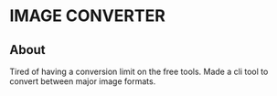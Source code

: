 # IMAGE CONVERTER

## About

Tired of having a conversion limit on the free tools.
Made a cli tool to convert between major image formats.